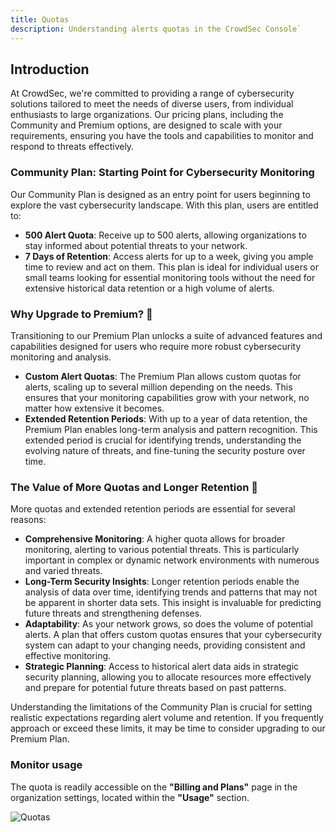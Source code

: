 ```yaml
---
title: Quotas
description: Understanding alerts quotas in the CrowdSec Console`
---
```


## Introduction

At CrowdSec, we're committed to providing a range of cybersecurity solutions tailored to meet the needs of diverse users, from individual enthusiasts to large organizations. Our pricing plans, including the Community and Premium options, are designed to scale with your requirements, ensuring you have the tools and capabilities to monitor and respond to threats effectively.

### Community Plan: Starting Point for Cybersecurity Monitoring

Our Community Plan is designed as an entry point for users beginning to explore the vast cybersecurity landscape. With this plan, users are entitled to:

- **500 Alert Quota**: Receive up to 500 alerts, allowing organizations to stay informed about potential threats to your network.
- **7 Days of Retention**: Access alerts for up to a week, giving you ample time to review and act on them.
  This plan is ideal for individual users or small teams looking for essential monitoring tools without the need for extensive historical data retention or a high volume of alerts.

### Why Upgrade to Premium? 🏅

Transitioning to our Premium Plan unlocks a suite of advanced features and capabilities designed for users who require more robust cybersecurity monitoring and analysis.

- **Custom Alert Quotas**: The Premium Plan allows custom quotas for alerts, scaling up to several million depending on the needs. This ensures that your monitoring capabilities grow with your network, no matter how extensive it becomes.
- **Extended Retention Periods**: With up to a year of data retention, the Premium Plan enables long-term analysis and pattern recognition. This extended period is crucial for identifying trends, understanding the evolving nature of threats, and fine-tuning the security posture over time.

### The Value of More Quotas and Longer Retention 🏅

More quotas and extended retention periods are essential for several reasons:

- **Comprehensive Monitoring**: A higher quota allows for broader monitoring, alerting to various potential threats. This is particularly important in complex or dynamic network environments with numerous and varied threats.
- **Long-Term Security Insights**: Longer retention periods enable the analysis of data over time, identifying trends and patterns that may not be apparent in shorter data sets. This insight is invaluable for predicting future threats and strengthening defenses.
- **Adaptability**: As your network grows, so does the volume of potential alerts. A plan that offers custom quotas ensures that your cybersecurity system can adapt to your changing needs, providing consistent and effective monitoring.
- **Strategic Planning**: Access to historical alert data aids in strategic security planning, allowing you to allocate resources more effectively and prepare for potential future threats based on past patterns.

Understanding the limitations of the Community Plan is crucial for setting realistic expectations regarding alert volume and retention. If you frequently approach or exceed these limits, it may be time to consider upgrading to our Premium Plan.

### Monitor usage

The quota is readily accessible on the **"Billing and Plans"** page in the organization settings, located within the **"Usage"** section.

![Quotas](/img/console/alerts/quotas.png)
